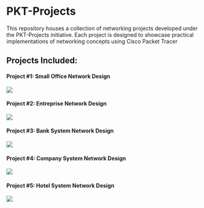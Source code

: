 # PKT-Projects
This repository houses a collection of networking projects developed under the PKT-Projects initiative. Each project is designed to showcase practical implementations of networking concepts using Cisco Packet Tracer
## Projects Included:
#### Project #1: Small Office Network Design
<img src="https://raw.githubusercontent.com/0xknoty/PKT-Projects/main/Project%20%231/Project%20%231.png"></img>
#### Project #2: Entreprise Network Design
<img src="https://raw.githubusercontent.com/0xknoty/PKT-Projects/main/Project%20%232/Project%20%232.png"></img>
#### Project #3: Bank System Network Design
<img src="https://raw.githubusercontent.com/0xknoty/PKT-Projects/main/Project%20%233/Project%20%233.png"></img>
#### Project #4: Company System Network Design
<img src="https://raw.githubusercontent.com/0xknoty/PKT-Projects/main/Project%20%234/Project%20%234.png"></img>
#### Project #5: Hotel System Network Design
<img src="https://raw.githubusercontent.com/0xknoty/PKT-Projects/main/Project%20%235/Project%20%235.png"></img>
